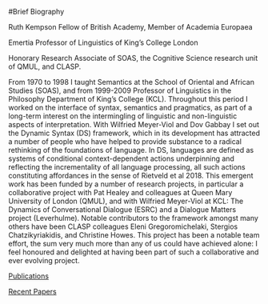 #Brief Biography

Ruth Kempson Fellow of British Academy, Member of Academia Europaea

Emertia Professor of Linguistics of King’s College London 

Honorary Research Associate of  SOAS, the Cognitive Science research unit of QMUL, and CLASP.  

From 1970 to 1998 I taught Semantics at the School of Oriental and African Studies (SOAS), and from 1999-2009 Professor of Linguistics in the Philosophy Department of King’s College (KCL).  Throughout this period I worked on the interface of syntax, semantics and pragmatics, as part of a long-term interest on the intermingling of linguistic and non-linguistic aspects of interpretation. With Wilfried Meyer-Viol and Dov Gabbay I set out the Dynamic Syntax (DS) framework, which  in its development has attracted a number of people who have helped to provide substance to a radical rethinking of the foundations of language.  In DS, languages are defined as systems of conditional context-dependent actions underpinning and reflecting the incrementality of all language processing, all such actions constituting affordances in the sense of Rietveld et al 2018.  This emergent work has been funded by a number of research projects, in particular a collaborative project with  Pat Healey  and colleagues at Queen Mary University of London (QMUL), and with Wilfried Meyer-Viol at KCL:   The Dynamics of Conversational Dialogue (ESRC) and a Dialogue Matters project (Leverhulme).   Notable contributors to the framework amongst many others have been CLASP colleagues Eleni Gregoromichelaki, Stergios Chatzikyriakidis, and Christine Howes.  This project has been a notable team effort, the sum very much more than any of us could have achieved alone:  I feel honoured and delighted at having been part of such a collaborative and ever evolving project.

[Publications](./publications)

[Recent Papers](./papers)
